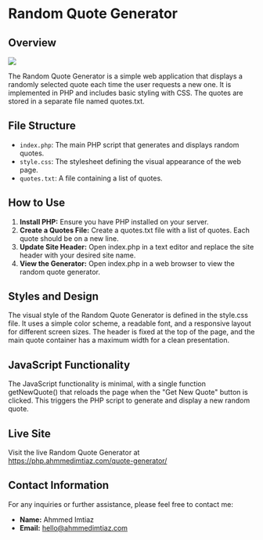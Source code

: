 # Random Quote Generator

## Overview

![](https://i.postimg.cc/bw6dNqQM/image.png)

The Random Quote Generator is a simple web application that displays a randomly selected quote each time the user requests a new one. It is implemented in PHP and includes basic styling with CSS. The quotes are stored in a separate file named quotes.txt.

## File Structure

- `index.php`: The main PHP script that generates and displays random quotes.
- `style.css`: The stylesheet defining the visual appearance of the web page.
- `quotes.txt`: A file containing a list of quotes.

## How to Use

1. **Install PHP:** Ensure you have PHP installed on your server.
2. **Create a Quotes File:** Create a quotes.txt file with a list of quotes. Each quote should be on a new line.
3. **Update Site Header:** Open index.php in a text editor and replace the site header with your desired site name.
4. **View the Generator:** Open index.php in a web browser to view the random quote generator.

## Styles and Design

The visual style of the Random Quote Generator is defined in the style.css file. It uses a simple color scheme, a readable font, and a responsive layout for different screen sizes. The header is fixed at the top of the page, and the main quote container has a maximum width for a clean presentation.

## JavaScript Functionality

The JavaScript functionality is minimal, with a single function getNewQuote() that reloads the page when the "Get New Quote" button is clicked. This triggers the PHP script to generate and display a new random quote.

## Live Site

Visit the live Random Quote Generator at https://php.ahmmedimtiaz.com/quote-generator/

## Contact Information

For any inquiries or further assistance, please feel free to contact me:

- **Name:** Ahmmed Imtiaz
- **Email:** hello@ahmmedimtiaz.com
